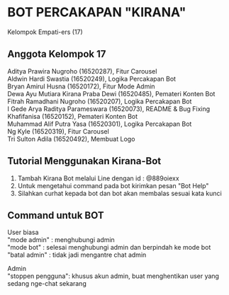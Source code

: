 # BOT PERCAKAPAN "KIRANA"
Kelompok Empati-ers (17)

## Anggota Kelompok 17
Aditya Prawira Nugroho              (16520287), Fitur Carousel</br>
Aldwin Hardi Swastia                (16520249), Logika Percakapan Bot</br>
Bryan Amirul Husna                  (16520172), Fitur Mode Admin</br>
Dewa Ayu Mutiara Kirana Praba Dewi  (16520485), Pemateri Konten Bot</br>
Fitrah Ramadhani Nugroho            (16520207), Logika Percakapan Bot</br>
I Gede Arya Raditya Parameswara     (16520073), README & Bug Fixing</br>
Khafifanisa                         (16520152), Pemateri Konten Bot</br>
Muhammad Alif Putra Yasa            (16520301), Logika Percakapan Bot</br>
Ng Kyle                             (16520319), Fitur Carousel</br>
Tri Sulton Adila                    (16520492), Membuat Logo</br>

## Tutorial Menggunakan Kirana-Bot
1. Tambah Kirana Bot melalui Line dengan id : @889oiexx
2. Untuk mengetahui command pada bot kirimkan pesan "Bot Help"
3. Silahkan curhat kepada bot dan bot akan membalas sesuai kata kunci

## Command untuk BOT
User biasa </br>
"mode admin"	: menghubungi admin </br>
"mode bot" 		: selesai menghubungi admin dan berpindah ke mode bot </br>
"batal admin" 	: tidak jadi mengantre chat admin </br>


Admin<br/>
"stoppen pengguna": khusus akun admin, buat menghentikan user yang sedang nge-chat sekarang<br/>
